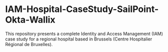 # IAM-Hospital-CaseStudy-SailPoint-Okta-Wallix
This repository presents a complete Identity and Access Management (IAM) case study for a regional hospital based in Brussels (Centre Hospitalier Régional de Bruxelles).
